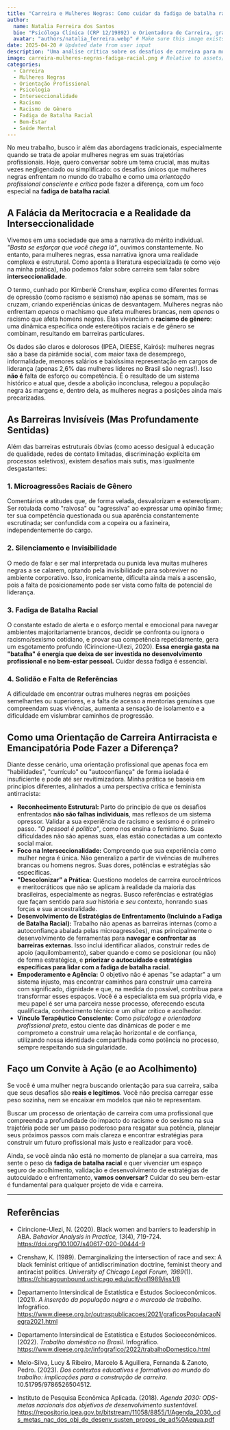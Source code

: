 ```yaml
---
title: "Carreira e Mulheres Negras: Como cuidar da fadiga de batalha racial potencializa o bem-estar e realização na vida e no trabalho"
author:
  name: Natalia Ferreira dos Santos
  bio: "Psicóloga Clínica (CRP 12/19892) e Orientadora de Carreira, graduada pela UFSC, com formação em Terapia Relacional Sistêmica. Comprometida com uma prática inclusiva e antirracista."
  avatar: "authors/natalia_ferreira.webp" # Make sure this image exists in src/assets/authors/
date: 2025-04-20 # Updated date from user input
description: "Uma análise crítica sobre os desafios de carreira para mulheres negras, o impacto da fadiga de batalha racial e como uma orientação profissional antirracista pode promover bem-estar e realização."
image: carreira-mulheres-negras-fadiga-racial.png # Relative to assets/content/blog/images/
categories:
  - Carreira
  - Mulheres Negras
  - Orientação Profissional
  - Psicologia
  - Interseccionalidade
  - Racismo
  - Racismo de Gênero
  - Fadiga de Batalha Racial
  - Bem-Estar
  - Saúde Mental
---
```


No meu trabalho, busco ir além das abordagens tradicionais, especialmente quando se trata de apoiar mulheres negras em suas trajetórias profissionais. Hoje, quero conversar sobre um tema crucial, mas muitas vezes negligenciado ou simplificado: os desafios únicos que mulheres negras enfrentam no mundo do trabalho e como uma *orientação profissional consciente e crítica* pode fazer a diferença, com um foco especial na **fadiga de batalha racial**.

## A Falácia da Meritocracia e a Realidade da Interseccionalidade

Vivemos em uma sociedade que ama a narrativa do mérito individual. *"Basta se esforçar que você chega lá"*, ouvimos constantemente. No entanto, para mulheres negras, essa narrativa ignora uma realidade complexa e estrutural. Como aponta a literatura especializada (e como vejo na minha prática), não podemos falar sobre carreira sem falar sobre **interseccionalidade**.

O termo, cunhado por Kimberlé Crenshaw, explica como diferentes formas de opressão (como racismo e sexismo) não apenas se somam, mas se cruzam, criando experiências únicas de desvantagem. Mulheres negras não enfrentam *apenas* o machismo que afeta mulheres brancas, nem *apenas* o racismo que afeta homens negros. Elas vivenciam o **racismo de gênero**: uma dinâmica específica onde estereótipos raciais e de gênero se combinam, resultando em barreiras particulares.

Os dados são claros e dolorosos (IPEA, DIEESE, Kairós): mulheres negras são a base da pirâmide social, com maior taxa de desemprego, informalidade, menores salários e baixíssima representação em cargos de liderança (apenas 2,6% das mulheres líderes no Brasil são negras!). Isso **não é** falta de esforço ou competência. É o resultado de um sistema histórico e atual que, desde a abolição inconclusa, relegou a população negra às margens e, dentro dela, as mulheres negras a posições ainda mais precarizadas.

## As Barreiras Invisíveis (Mas Profundamente Sentidas)

Além das barreiras estruturais óbvias (como acesso desigual à educação de qualidade, redes de contato limitadas, discriminação explícita em processos seletivos), existem desafios mais sutis, mas igualmente desgastantes:

### 1. Microagressões Raciais de Gênero
Comentários e atitudes que, de forma velada, desvalorizam e estereotipam. Ser rotulada como "raivosa" ou "agressiva" ao expressar uma opinião firme; ter sua competência questionada ou sua aparência constantemente escrutinada; ser confundida com a copeira ou a faxineira, independentemente do cargo.

### 2. Silenciamento e Invisibilidade
O medo de falar e ser mal interpretada ou punida leva muitas mulheres negras a se calarem, optando pela invisibilidade para sobreviver no ambiente corporativo. Isso, ironicamente, dificulta ainda mais a ascensão, pois a falta de posicionamento pode ser vista como falta de potencial de liderança.

### 3. Fadiga de Batalha Racial
O constante estado de alerta e o esforço mental e emocional para navegar ambientes majoritariamente brancos, decidir se confronta ou ignora o racismo/sexismo cotidiano, e provar sua competência repetidamente, gera um esgotamento profundo (Cirincione-Ulezi, 2020). **Essa energia gasta na "batalha" é energia que deixa de ser investida no desenvolvimento profissional e no bem-estar pessoal.** Cuidar dessa fadiga é essencial.

### 4. Solidão e Falta de Referências
A dificuldade em encontrar outras mulheres negras em posições semelhantes ou superiores, e a falta de acesso a mentorias genuínas que compreendam suas vivências, aumenta a sensação de isolamento e a dificuldade em vislumbrar caminhos de progressão.

## Como uma Orientação de Carreira Antirracista e Emancipatória Pode Fazer a Diferença?

Diante desse cenário, uma orientação profissional que apenas foca em "habilidades", "currículo" ou "autoconfiança" de forma isolada é insuficiente e pode até ser revitimizadora. Minha prática se baseia em princípios diferentes, alinhados a uma perspectiva crítica e feminista antirracista:

*   **Reconhecimento Estrutural:** Parto do princípio de que os desafios enfrentados **não são falhas individuais**, mas reflexos de um sistema opressor. Validar a sua experiência de racismo e sexismo é o primeiro passo. *"O pessoal é político"*, como nos ensina o feminismo. Suas dificuldades não são apenas suas, elas estão conectadas a um contexto social maior.
*   **Foco na Interseccionalidade:** Compreendo que sua experiência como mulher negra é única. Não generalizo a partir de vivências de mulheres brancas ou homens negros. Suas dores, potências e estratégias são específicas.
*   **"Descolonizar" a Prática:** Questiono modelos de carreira eurocêntricos e meritocráticos que não se aplicam à realidade da maioria das brasileiras, especialmente as negras. Busco referências e estratégias que façam sentido para *sua* história e *seu* contexto, honrando suas forças e sua ancestralidade.
*   **Desenvolvimento de Estratégias de Enfrentamento (Incluindo a Fadiga de Batalha Racial):** Trabalho não apenas as barreiras internas (como a autoconfiança abalada pelas microagressões), mas principalmente o desenvolvimento de ferramentas para **navegar e confrontar as barreiras externas**. Isso inclui identificar aliados, construir redes de apoio (aquilombamento), saber quando e como se posicionar (ou não) de forma estratégica, e **priorizar o autocuidado e estratégias específicas para lidar com a fadiga de batalha racial**.
*   **Empoderamento e Agência:** O objetivo não é apenas "se adaptar" a um sistema injusto, mas encontrar caminhos para construir uma carreira com significado, dignidade e que, na medida do possível, contribua para transformar esses espaços. Você é a especialista em sua própria vida, e meu papel é ser uma parceira nesse processo, oferecendo escuta qualificada, conhecimento técnico e um olhar crítico e acolhedor.
*   **Vínculo Terapêutico Consciente:** Como *psicóloga e orientadora profissional preta*, estou ciente das dinâmicas de poder e me comprometo a construir uma relação horizontal e de confiança, utilizando nossa identidade compartilhada como potência no processo, sempre respeitando sua singularidade.


## Faço um Convite à Ação (e ao Acolhimento)

Se você é uma mulher negra buscando orientação para sua carreira, saiba que seus desafios são **reais e legítimos**. Você não precisa carregar esse peso sozinha, nem se encaixar em modelos que não te representam.

Buscar um processo de orientação de carreira com uma profissional que compreenda a profundidade do impacto do racismo e do sexismo na sua trajetória pode ser um passo poderoso para resgatar sua potência, planejar seus próximos passos com mais clareza e encontrar estratégias para construir um futuro profissional mais justo e realizador para você.

Ainda, se você ainda não está no momento de planejar a sua carreira, mas sente o peso da **fadiga de batalha racial** e quer vivenciar um espaço seguro de acolhimento, validação e desenvolvimento de estratégias de autocuidado e enfrentamento, **vamos conversar?** Cuidar do seu bem-estar é fundamental para qualquer projeto de vida e carreira.

---

## Referências

*   Cirincione-Ulezi, N. (2020). Black women and barriers to leadership in ABA. *Behavior Analysis in Practice, 13*(4), 719-724. https://doi.org/10.1007/s40617-020-00444-9

*   Crenshaw, K. (1989). Demarginalizing the intersection of race and sex: A black feminist critique of antidiscrimination doctrine, feminist theory and antiracist politics. *University of Chicago Legal Forum, 1989*(1). https://chicagounbound.uchicago.edu/uclf/vol1989/iss1/8

*   Departamento Intersindical de Estatística e Estudos Socioeconômicos. (2021). *A inserção da população negra e o mercado de trabalho*. Infográfico. https://www.dieese.org.br/outraspublicacoes/2021/graficosPopulacaoNegra2021.html

*   Departamento Intersindical de Estatística e Estudos Socioeconômicos. (2022). *Trabalho doméstico no Brasil*. Infográfico. https://www.dieese.org.br/infografico/2022/trabalhoDomestico.html

*   Melo-Silva, Lucy & Ribeiro, Marcelo & Aguillera, Fernanda & Zanoto, Pedro. (2023). *Dos contextos educativos e formativos ao mundo do trabalho: implicações para a construção de carreira*. 10.51795/9786526504512.

*   Instituto de Pesquisa Econômica Aplicada. (2018). *Agenda 2030: ODS-metas nacionais dos objetivos de desenvolvimento sustentável*. https://repositorio.ipea.gov.br/bitstream/11058/8855/1/Agenda_2030_ods_metas_nac_dos_obj_de_desenv_susten_propos_de_ad%0Aequa.pdf
